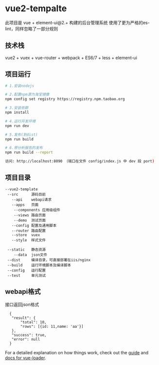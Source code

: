 # vue2-tempalte

此项目是 vue + element-ui@2.+ 构建的后台管理系统
使用了更为严格的es-lint，同样忽略了一部分规则

## 技术栈

vue2 + vuex + vue-router + webpack + ES6/7 + less + element-ui


## 项目运行


``` bash
# 1.安装nodejs

# 2.配置npm源为淘宝镜像
npm config set registry https://registry.npm.taobao.org

# 3.安装依赖
npm install

# 4.运行开发环境
npm run dev

# 5.发布(到dist)
npm run build

# 6.带分析报告的发布
npm run build --report

访问: http://localhost:8090 （端口在文件 config/index.js 中 dev 段 port)

```

## 项目目录

```
--vue2-template
 --src      源码目前
   --api    webapi请求
   --apps   页面
    --components 应用级组件
    --views 路由页面
    --demo  测试页面
   --config 配置及通用脚本
   --router 路由配置
   --store  vuex
   --style  样式文件
   
 --static   静态资源
    --data  json文件
 --dist     编译目录，可直接部署在iis/nginx
 --build    运行环境脚本及编译脚本
 --config   运行配置
 --test     单元测试
 ```
 
 ## webapi格式
 接口返回json格式
 ```
   {
    "result": {
        "total": 10,
        "rows": [{id: 11,name: 'aa'}]
    },
    "success": true,
    "error": null
   }
 ```
 
For a detailed explanation on how things work, check out the [guide](http://vuejs-templates.github.io/webpack/) and [docs for vue-loader](http://vuejs.github.io/vue-loader).

